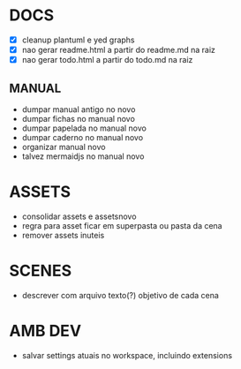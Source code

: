 # DOCS
- [x] cleanup plantuml e yed graphs
- [x] nao gerar readme.html a partir do readme.md na raiz
- [x] nao gerar todo.html a partir do todo.md na raiz
## MANUAL
- dumpar manual antigo no novo
- dumpar fichas no manual novo
- dumpar papelada no manual novo
- dumpar caderno no manual novo
- organizar manual novo
- talvez mermaidjs no manual novo

# ASSETS
- consolidar assets e assetsnovo
- regra para asset ficar em superpasta ou pasta da cena
- remover assets inuteis

# SCENES
- descrever com arquivo texto(?) objetivo de cada cena

# AMB DEV
- salvar settings atuais no workspace, incluindo extensions
